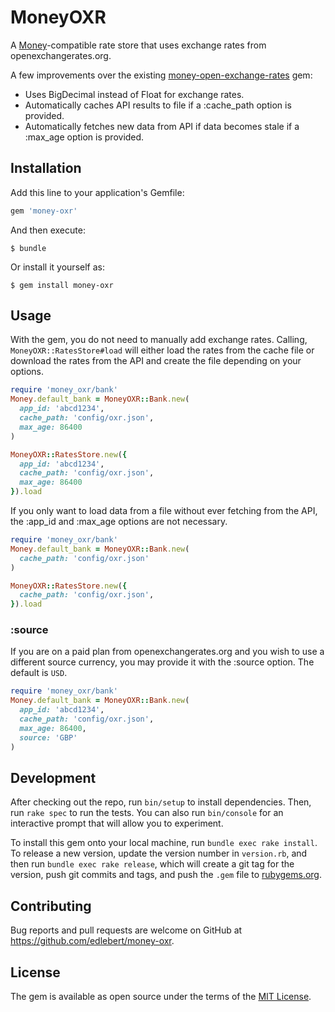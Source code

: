 # MoneyOXR

A [Money](https://github.com/RubyMoney/money)-compatible rate store that uses exchange rates from openexchangerates.org.

A few improvements over the existing [money-open-exchange-rates](https://github.com/spk/money-open-exchange-rates) gem:

* Uses BigDecimal instead of Float for exchange rates.
* Automatically caches API results to file if a :cache_path option is provided.
* Automatically fetches new data from API if data becomes stale if a :max_age option is provided.

## Installation

Add this line to your application's Gemfile:

```ruby
gem 'money-oxr'
```

And then execute:

    $ bundle

Or install it yourself as:

    $ gem install money-oxr

## Usage

With the gem, you do not need to manually add exchange rates. Calling, `MoneyOXR::RatesStore#load` will
either load the rates from the cache file or download the rates from the API and create the file depending
on your options.

``` ruby
require 'money_oxr/bank'
Money.default_bank = MoneyOXR::Bank.new(
  app_id: 'abcd1234',
  cache_path: 'config/oxr.json',
  max_age: 86400
)

MoneyOXR::RatesStore.new({
  app_id: 'abcd1234',
  cache_path: 'config/oxr.json',
  max_age: 86400
}).load
```

If you only want to load data from a file without ever fetching from the API,
the :app_id and :max_age options are not necessary.

``` ruby
require 'money_oxr/bank'
Money.default_bank = MoneyOXR::Bank.new(
  cache_path: 'config/oxr.json'
)

MoneyOXR::RatesStore.new({
  cache_path: 'config/oxr.json',
}).load
```

### :source

If you are on a paid plan from openexchangerates.org and you wish to use a different
source currency, you may provide it with the :source option. The default is `USD`.

``` ruby
require 'money_oxr/bank'
Money.default_bank = MoneyOXR::Bank.new(
  app_id: 'abcd1234',
  cache_path: 'config/oxr.json',
  max_age: 86400,
  source: 'GBP'
)
```

## Development

After checking out the repo, run `bin/setup` to install dependencies. Then, run `rake spec` to run the tests. You can also run `bin/console` for an interactive prompt that will allow you to experiment.

To install this gem onto your local machine, run `bundle exec rake install`. To release a new version, update the version number in `version.rb`, and then run `bundle exec rake release`, which will create a git tag for the version, push git commits and tags, and push the `.gem` file to [rubygems.org](https://rubygems.org).

## Contributing

Bug reports and pull requests are welcome on GitHub at https://github.com/edlebert/money-oxr.

## License

The gem is available as open source under the terms of the [MIT License](http://opensource.org/licenses/MIT).
